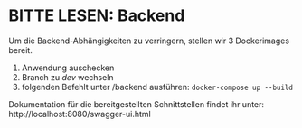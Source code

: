 # BITTE LESEN: Backend

Um die Backend-Abhängigkeiten zu verringern, stellen wir 3 Dockerimages bereit.

1. Anwendung auschecken
2. Branch zu *dev* wechseln
3. folgenden Befehlt unter /backend ausführen:
   ``docker-compose up --build``

Dokumentation für die bereitgestellten Schnittstellen findet ihr unter:
http://localhost:8080/swagger-ui.html


